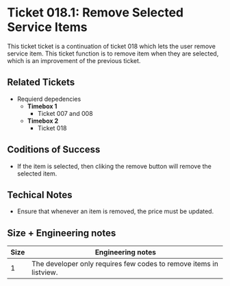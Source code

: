 Ticket 018.1: Remove Selected Service Items
=======================

This ticket ticket is a continuation of ticket 018 which lets the user remove service item. This ticket function is to remove item when they are selected, which is an improvement of the previous ticket. 

Related Tickets
---------------
* Requierd depedencies
    * **Timebox 1**
        * Ticket 007 and 008
    * **Timebox 2**
        * Ticket 018

Coditions of Success
--------------------

* If the item is selected, then cliking the remove button will remove the selected item. 

Techical Notes
--------------
* Ensure that whenever an item is removed, the price must be updated. 


Size + Engineering notes
----------------------
| Size | Engineering notes | 
| -------- | -------- |
|  1  | The developer only requires few codes to remove items in listview.  | 
